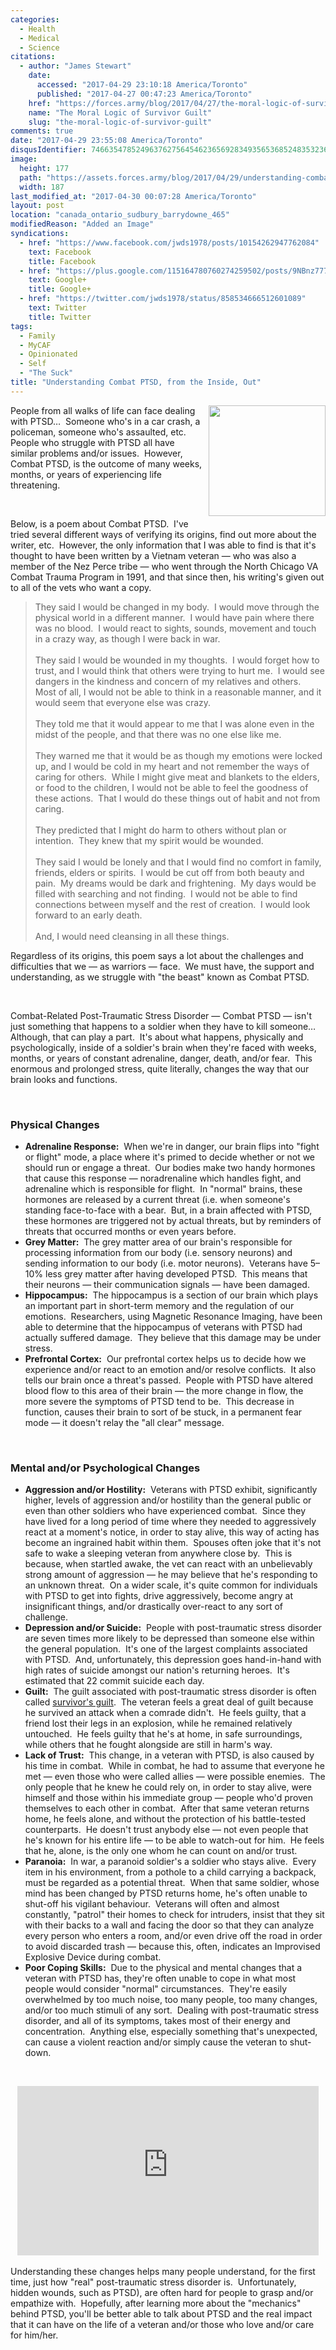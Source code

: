 ```yaml
---
categories:
  - Health
  - Medical
  - Science
citations:
  - author: "James Stewart"
    date:
      accessed: "2017-04-29 23:10:18 America/Toronto"
      published: "2017-04-27 00:47:23 America/Toronto"
    href: "https://forces.army/blog/2017/04/27/the-moral-logic-of-survivor-guilt"
    name: "The Moral Logic of Survivor Guilt"
    slug: "the-moral-logic-of-survivor-guilt"
comments: true
date: "2017-04-29 23:55:08 America/Toronto"
disqusIdentifier: 7466354785249637627564546236569283493565368524835323626473943369973484656984387963336249983965376348
image:
  height: 177
  path: "https://assets.forces.army/blog/2017/04/29/understanding-combat-ptsd-from-the-inside-out/hotlink-ok/combat-ptsd_187x177.png"
  width: 187
last_modified_at: "2017-04-30 00:07:28 America/Toronto"
layout: post
location: "canada_ontario_sudbury_barrydowne_465"
modifiedReason: "Added an Image"
syndications:
  - href: "https://www.facebook.com/jwds1978/posts/10154262947762084"
    text: Facebook
    title: Facebook
  - href: "https://plus.google.com/115164780760274259502/posts/9NBnz777Pxb"
    text: Google+
    title: Google+
  - href: "https://twitter.com/jwds1978/status/858534666512601089"
    text: Twitter
    title: Twitter
tags:
  - Family
  - MyCAF
  - Opinionated
  - Self
  - "The Suck"
title: "Understanding Combat PTSD, from the Inside, Out"
---
```


<img
  alt="" height="177" src="{{ site.uri.assets }}/blog/2017/04/29/understanding-combat-ptsd-from-the-inside-out/combat-ptsd_187x177.png"
  style="border: 0px; float: right; margin-bottom: 10px; margin-left: 10px;" width="187" />
<p>
  People from all walks of life can face dealing with PTSD&hellip;&nbsp; Someone who's in a car crash, a policeman, someone who's assaulted, etc.&nbsp; People
  who struggle with PTSD all have similar problems and/or issues.&nbsp; However, Combat PTSD, is the outcome of many weeks, months, or years of experiencing
  life threatening.
</p>
<p>
  &nbsp;
</p>
<!-- excerptBreak -->
<p>
  Below, is a poem about Combat PTSD.&nbsp; I've tried several different ways of verifying its origins, find out more about the writer, etc.&nbsp; However, the
  only information that I was able to find is that it's thought to have been written by a Vietnam veteran &#8212; who was also a member of the Nez Perce tribe
  &#8212; who went through the North Chicago VA Combat Trauma Program in 1991, and that since then, his writing's given out to all of the vets who want a copy.
  <blockquote>
    They said I would be changed in my body.&nbsp; I would move through the physical world in a different manner.&nbsp; I would have pain where there was no
    blood.&nbsp; I would react to sights, sounds, movement and touch in a crazy way, as though I were back in war.<br />
    &nbsp;<br />
    They said I would be wounded in my thoughts.&nbsp; I would forget how to trust, and I would think that others were trying to hurt me.&nbsp; I would see
    dangers in the kindness and concern of my relatives and others.&nbsp; Most of all, I would not be able to think in a reasonable manner, and it would seem
    that everyone else was crazy.<br />
    &nbsp;<br />
    They told me that it would appear to me that I was alone even in the midst of the people, and that there was no one else like me.<br />
    &nbsp;<br />
    They warned me that it would be as though my emotions were locked up, and I would be cold in my heart and not remember the ways of caring for others.&nbsp;
    While I might give meat and blankets to the elders, or food to the children, I would not be able to feel the goodness of these actions.&nbsp; That I would
    do these things out of habit and not from caring.<br />
    &nbsp;<br />
    They predicted that I might do harm to others without plan or intention.&nbsp; They knew that my spirit would be wounded.<br />
    &nbsp;<br />
    They said I would be lonely and that I would find no comfort in family, friends, elders or spirits.&nbsp; I would be cut off from both beauty and
    pain.&nbsp; My dreams would be dark and frightening.&nbsp; My days would be filled with searching and not finding.&nbsp; I would not be able to find
    connections between myself and the rest of creation.&nbsp; I would look forward to an early death.<br />
    &nbsp;<br />
    And, I would need cleansing in all these things.
  </blockquote>
</p>
<p>
  Regardless of its origins, this poem says a lot about the challenges and difficulties that we &#8212; as warriors &#8212; face.&nbsp; We must have, the
  support and understanding, as we struggle with &quot;the beast&quot; known as Combat PTSD.
</p>
<p>
  &nbsp;
</p>
<p>
  Combat-Related Post-Traumatic Stress Disorder &#8212; Combat PTSD &#8212; isn't just something that happens to a soldier when they have to kill
  someone&hellip;&nbsp; Although, that can play a part.&nbsp; It's about what happens, physically and psychologically, inside of a soldier's brain when they're
  faced with weeks, months, or years of constant adrenaline, danger, death, and/or fear.&nbsp; This enormous and prolonged stress, quite literally, changes the
  way that our brain looks and functions.
</p>
<p>
  &nbsp;
</p>
<h3 id="physical-changes">
  Physical Changes
</h3>
<ul>
  <li>
    <span style="font-weight: bolder;">Adrenaline Response:</span>&nbsp; When we're in danger, our brain flips into &quot;fight or flight&quot; mode, a place
    where it's primed to decide whether or not we should run or engage a threat.&nbsp; Our bodies make two handy hormones that cause this response &#8212;
    noradrenaline which handles fight, and adrenaline which is responsible for flight.&nbsp; In &quot;normal&quot; brains, these hormones are released by a
    current threat (i.e. when someone's standing face-to-face with a bear.&nbsp; But, in a brain affected with PTSD, these hormones are triggered not by actual
    threats, but by reminders of threats that occurred months or even years before.
  </li>
  <li>
    <span style="font-weight: bolder;">Grey Matter:</span>&nbsp; The grey matter area of our brain's responsible for processing information from our body (i.e.
    sensory neurons) and sending information to our body (i.e. motor neurons).&nbsp; Veterans have 5&#8211;10% less grey matter after having developed
    PTSD.&nbsp; This means that their neurons &#8212; their communication signals &#8212; have been damaged.
  </li>
  <li>
    <span style="font-weight: bolder;">Hippocampus:</span>&nbsp; The hippocampus is a section of our brain which plays an important part in short-term memory
    and the regulation of our emotions.&nbsp; Researchers, using Magnetic Resonance Imaging, have been able to determine that the hippocampus of veterans
    with PTSD had actually suffered damage.&nbsp; They believe that this damage may be under stress.
  </li>
  <li>
    <span style="font-weight: bolder;">Prefrontal Cortex:</span>&nbsp; Our prefrontal cortex helps us to decide how we experience and/or react to an emotion
    and/or resolve conflicts.&nbsp; It also tells our brain once a threat's passed.&nbsp; People with PTSD have altered blood flow to this area of their brain
    &#8212; the more change in flow, the more severe the symptoms of PTSD tend to be.&nbsp; This decrease in function, causes their brain to sort of be stuck,
    in a permanent fear mode &#8212; it doesn't relay the &quot;all clear&quot; message.
  </li>
</ul>
<p>
  &nbsp;
</p>
<h3 id="mental-and-or-psychological-changes">
  Mental and/or Psychological Changes
</h3>
<ul>
  <li>
    <span style="font-weight: bolder;">Aggression and/or Hostility:</span>&nbsp; Veterans with PTSD exhibit, significantly higher, levels of aggression and/or
    hostility than the general public or even than other soldiers who have experienced combat.&nbsp; Since they have lived for a long period of time where they
    needed to aggressively react at a moment's notice, in order to stay alive, this way of acting has become an ingrained habit within them.&nbsp; Spouses often
    joke that it's not safe to wake a sleeping veteran from anywhere close by.&nbsp; This is because, when startled awake, the vet can react with an
    unbelievably strong amount of aggression &#8212; he may believe that he's responding to an unknown threat.&nbsp; On a wider scale, it's quite common for
    individuals with PTSD to get into fights, drive aggressively, become angry at insignificant things, and/or drastically over-react to any sort of challenge.
  </li>
  <li>
    <span style="font-weight: bolder;">Depression and/or Suicide:</span>&nbsp; People with post-traumatic stress disorder are seven times more likely to be
    depressed than someone else within the general population.&nbsp; It's one of the largest complaints associated with PTSD.&nbsp; And, unfortunately, this
    depression goes hand-in-hand with high rates of suicide amongst our nation's returning heroes.&nbsp; It's estimated that 22 commit suicide each day.
  </li>
  <li>
    <span style="font-weight: bolder;">Guilt:</span>&nbsp; The guilt associated with post-traumatic stress disorder is often called
    <a href="{{ site.url }}{{ page.url }}#cite-the-moral-logic-of-survivor-guilt" rel="me" title="The Moral Logic of Survivor Guilt">survivor's guilt</a>.&nbsp;
    The veteran feels a great deal of guilt because he survived an attack when a comrade didn't.&nbsp; He feels guilty, that a friend lost their legs in an
    explosion, while he remained relatively untouched.&nbsp; He feels guilty that he's at home, in safe surroundings, while others that he fought alongside are
    still in harm's way.
  </li>
  <li>
    <span style="font-weight: bolder;">Lack of Trust:</span>&nbsp; This change, in a veteran with PTSD, is also caused by his time in combat.&nbsp; While in
    combat, he had to assume that everyone he met &#8212; even those who were called allies &#8212; were possible enemies.&nbsp; The only people that he knew he
    could rely on, in order to stay alive, were himself and those within his immediate group &#8212; people who'd proven themselves to each other in
    combat.&nbsp; After that same veteran returns home, he feels alone, and without the protection of his battle-tested counterparts.&nbsp; He doesn't trust
    anybody else &#8212; not even people that he's known for his entire life &#8212; to be able to watch-out for him.&nbsp; He feels that he, alone, is the only
    one whom he can count on and/or trust.
  </li>
  <li>
    <span style="font-weight: bolder;">Paranoia:</span>&nbsp; In war, a paranoid soldier's a soldier who stays alive.&nbsp; Every item in his environment, from
    a pothole to a child carrying a backpack, must be regarded as a potential threat.&nbsp; When that same soldier, whose mind has been changed by PTSD returns
    home, he's often unable to shut-off his vigilant behaviour.&nbsp; Veterans will often and almost constantly, &quot;patrol&quot; their homes to check for
    intruders, insist that they sit with their backs to a wall and facing the door so that they can analyze every person who enters a room, and/or even drive
    off the road in order to avoid discarded trash &#8212; because this, often, indicates an Improvised Explosive Device during combat.
  </li>
  <li>
    <span style="font-weight: bolder;">Poor Coping Skills:</span>&nbsp; Due to the physical and mental changes that a veteran with PTSD has, they're often
    unable to cope in what most people would consider &quot;normal&quot; circumstances.&nbsp; They're easily overwhelmed by too much noise, too many people, too
    many changes, and/or too much stimuli of any sort.&nbsp; Dealing with post-traumatic stress disorder, and all of its symptoms, takes most of their energy
    and concentration.&nbsp; Anything else, especially something that's unexpected, can cause a violent reaction and/or simply cause the veteran to shut-down.
  </li>
</ul>
<p>
  &nbsp;
</p>
<p>
  <iframe
    allowfullscreen height="271" src="https://www.youtube-nocookie.com/embed/ZWVgFxr4zC8?rel=0"
    style="border: none; display: block; margin-left: auto; margin-right: auto;" width="482"></iframe>
  &nbsp;<br />
  Understanding these changes helps many people understand, for the first time, just how &quot;real&quot; post-traumatic stress disorder is.&nbsp;
  Unfortunately, hidden wounds, such as PTSD), are often hard for people to grasp and/or empathize with.&nbsp; Hopefully, after learning more about the
  &quot;mechanics&quot; behind PTSD, you'll be better able to talk about PTSD and the real impact that it can have on the life of a veteran and/or those who
  love and/or care for him/her.
</p>
